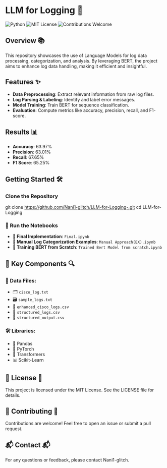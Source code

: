 # LLM for Logging 🚀

![Python](https://img.shields.io/badge/Python-3.8%2B-blue) ![MIT License](https://img.shields.io/badge/License-MIT-green) ![Contributions Welcome](https://img.shields.io/badge/Contributions-Welcome-brightgreen)

## Overview 📚
This repository showcases the use of Language Models for log data processing, categorization, and analysis. By leveraging BERT, the project aims to enhance log data handling, making it efficient and insightful.

## Features ✨
- **Data Preprocessing**: Extract relevant information from raw log files.
- **Log Parsing & Labeling**: Identify and label error messages.
- **Model Training**: Train BERT for sequence classification.
- **Evaluation**: Compute metrics like accuracy, precision, recall, and F1-score.

## Results 📊
- **Accuracy**: 63.97%
- **Precision**: 63.01%
- **Recall**: 67.65%
- **F1 Score**: 65.25%

## Getting Started 🛠️
### Clone the Repository

git clone https://github.com/Nani1-glitch/LLM-for-Logging-.git
cd LLM-for-Logging

### 🚀 Run the Notebooks
- **📘 Final Implementation**: `Final.ipynb`
- **📓 Manual Log Categorization Examples**: `Manual Approach(EX).ipynb`
- **📙 Training BERT from Scratch**: `Trained Bert Model from scratch.ipynb`

## 🔑 Key Components 🔍
### 📂 Data Files:
- 🗂️ `cisco_log.txt`
- 🗃️ `sample_logs.txt`
- 📑 `enhanced_cisco_logs.csv`
- 📄 `structured_logs.csv`
- 📝 `structured_output.csv`

### 🛠️ Libraries:
- 🐼 Pandas
- 🐍 PyTorch
- 🤗 Transformers
- 📊 Scikit-Learn

## 📜 License 📄
This project is licensed under the MIT License. See the LICENSE file for details.

## 🤝 Contributing 🤝
Contributions are welcome! Feel free to open an issue or submit a pull request.

## 📬 Contact 📬
For any questions or feedback, please contact Nani1-glitch.
